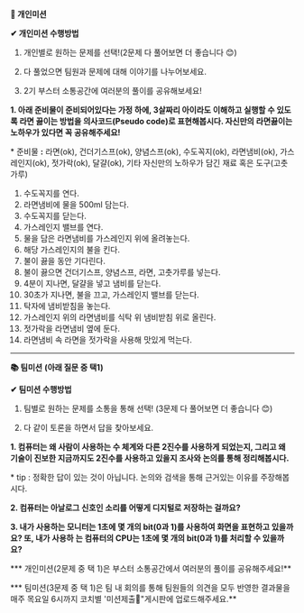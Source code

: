 **📙 개인미션**

 

**✔︎ 개인미션 수행방법**

1. 개인별로 원하는 문제를 선택!(2문제 다 풀어보면 더 좋습니다 😊)

2. 다 풀었으면 팀원과 문제에 대해 이야기를 나누어보세요.

3. 2기 부스터 소통공간에 여러분의 풀이를 공유해보세요! 

 

**1. 아래 준비물이 준비되어있다는 가정 하에, 3살짜리 아이라도 이해하고 실행할 수 있도록 라면 끓이는 방법을 의사코드(Pseudo code)로 표현해봅시다. 자신만의 라면끓이는 노하우가 있다면 꼭 공유해주세요!**

 \* 준비물 **:** 라면(ok), 건더기스프(ok), 양념스프(ok), 수도꼭지(ok), 라면냄비(ok), 가스레인지(ok), 젓가락(ok), 달걀(ok), 기타 자신만의 노하우가 담긴 재료 혹은 도구(고춧가루)



1. 수도꼭지를 연다.
2. 라면냄비에 물을 500ml 담는다.
3. 수도꼭지를 닫는다.
4. 가스레인지 밸브를 연다.
5. 물을 담은 라면냄비를 가스레인지 위에 올려놓는다.
6. 해당 가스레인지의 불을 킨다.
7. 불이 끓을 동안 기다린다.
8. 불이 끓으면 건더기스프, 양념스프, 라면, 고춧가루를 넣는다.
9. 4분이 지나면, 달걀을 넣고 냄비를 닫는다.
10. 30초가 지나면, 불을 끄고, 가스레인지 밸브를 닫는다.
11. 탁자에 냄비받침을 놓는다.
12. 가스레인지 위의 라면냄비를 식탁 위 냄비받침 위로 올린다.
13. 젓가락을 라면냄비 옆에 둔다.
14. 라면냄비 속 라면을 젓가락을 사용해 맛있게 먹는다.

 

------

 

 

**📚 팀미션** **(아래 질문 중 택1)**

 

**✔︎ 팀미션 수행방법**

1. 팀별로 원하는 문제를 소통을 통해 선택! (3문제 다 풀어보면 더 좋습니다 😊)

2. 다 같이 토론을 하면서 답을 찾아보세요.

 


**1. 컴퓨터는 왜 사람이 사용하는 수 체계와 다른 2진수를 사용하게 되었는지, 그리고 왜 기술이 진보한 지금까지도 2진수를 사용하고 있을지 조사와 논의를 통해 정리해봅시다.**


\* tip : 정확한 답이 있는 것이 아닙니다. 논의와 검색을 통해 근거있는 이유를 주장해봅시다.

 


**2. 컴퓨터는 아날로그 신호인 소리를 어떻게 디지털로 저장하는 걸까요?**

 

 

**3. 내가 사용하는 모니터는 1초에 몇 개의 bit(0과 1)를 사용하여 화면을 표현하고 있을까요? 또, 내가 사용하 는 컴퓨터의 CPU는 1초에 몇 개의 bit(0과 1)를 처리할 수 있을까요?**



 



*** 개인미션(2문제 중 택 1)은 부스터 소통공간에서 여러분의 풀이를 공유해주세요!**

*** 팀미션(3문제 중 택 1)은 팀 내 회의를 통해 팀원들의 의견을 모두 반영한 결과물을 매주 목요일 6시까지 코치별 '미션제출📝"게시판에 업로드해주세요.**

 